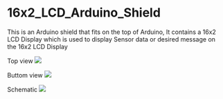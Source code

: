 # 16x2_LCD_Arduino_Shield
This is an Arduino shield that fits on the top of Arduino, It contains a 16x2 LCD Display which is used to display Sensor data or desired message on the 16x2 LCD Display

Top view
<img src="https://github.com/princeabhishek/16x2_LCD_Arduino_Shield/blob/main/16x2_LCD_Arduino_Shield_PCB_top.png?raw=true">

Buttom view
<img src="https://github.com/princeabhishek/16x2_LCD_Arduino_Shield/blob/main/16x2_LCD_Arduino_Shield_PCB_bottom.png?raw=true">

Schematic
<img src="https://github.com/princeabhishek/16x2_LCD_Arduino_Shield/blob/main/16x2_LCD_Arduino_Shield_Schematic.png?raw=true">
